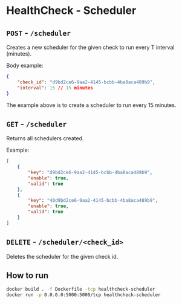 # HealthCheck - Scheduler

## `POST` - `/scheduler`

Creates a new scheduler for the given check to run every T interval (minutes).

Body example:

```json
{
    "check_id": "d9bd2ce6-9aa2-4145-bcbb-4ba8aca489b9",
    "interval": 15 // 15 minutes
}
```

The example above is to create a scheduler to run every 15 minutes.

## `GET` - `/scheduler`

Returns all schedulers created.

Example:

```json
[
    {
        "key": "d9bd2ce6-9aa2-4145-bcbb-4ba8aca489b9",
        "enable": true,
        "valid": true
    },
    {
        "key": "40d9bd2ce6-9aa2-4145-bcbb-4ba8aca489b9",
        "enable": true,
        "valid": true
    }
]
```

## `DELETE` - `/scheduler/<check_id>`

Deletes the scheduler for the given check id.

## How to run

```sh
docker build . -f Dockerfile -tcp healthcheck-scheduler
docker run -p 0.0.0.0:5000:5000/tcp healthcheck-scheduler
```